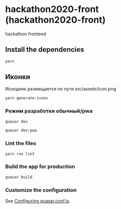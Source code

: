 # hackathon2020-front (hackathon2020-front)

hackathon frontend

## Install the dependencies
```bash
yarn
```

## Иконки
Исходник размещается по пути src/assets/icon.png
```bash
yarn generate-icons
```

### Режим разработки обычный/pwa
```bash
quasar dev
```
```bash
quasar dev:pwa
```

### Lint the files
```bash
yarn run lint
```

### Build the app for production
```bash
quasar build
```

### Customize the configuration
See [Configuring quasar.conf.js](https://quasar.dev/quasar-cli/quasar-conf-js).
